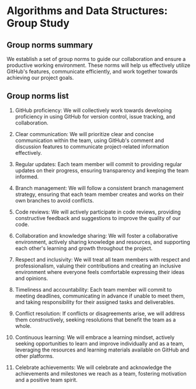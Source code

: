 # Algorithms and Data Structures: Group Study

<!-- group norms summary -->

## Group norms summary

We establish a set of group norms to guide our collaboration and ensure a productive working environment. These norms will help us effectively utilize GitHub's features, communicate efficiently, and work together towards achieving our project goals.

<!-- group norms list -->

## Group norms list

1. GitHub proficiency: We will collectively work towards developing proficiency in using GitHub for version control, issue tracking, and collaboration.

2. Clear communication: We will prioritize clear and concise communication within the team, using GitHub's comment and discussion features to communicate project-related information effectively.

3. Regular updates: Each team member will commit to providing regular updates on their progress, ensuring transparency and keeping the team informed.

4. Branch management: We will follow a consistent branch management strategy, ensuring that each team member creates and works on their own branches to avoid conflicts.

5. Code reviews: We will actively participate in code reviews, providing constructive feedback and suggestions to improve the quality of our code.

6. Collaboration and knowledge sharing: We will foster a collaborative environment, actively sharing knowledge and resources, and supporting each other's learning and growth throughout the project.

7. Respect and inclusivity: We will treat all team members with respect and professionalism, valuing their contributions and creating an inclusive environment where everyone feels comfortable expressing their ideas and opinions.

8. Timeliness and accountability: Each team member will commit to meeting deadlines, communicating in advance if unable to meet them, and taking responsibility for their assigned tasks and deliverables.

9. Conflict resolution: If conflicts or disagreements arise, we will address them constructively, seeking resolutions that benefit the team as a whole.

10. Continuous learning: We will embrace a learning mindset, actively seeking opportunities to learn and improve individually and as a team, leveraging the resources and learning materials available on GitHub and other platforms.

11. Celebrate achievements: We will celebrate and acknowledge the achievements and milestones we reach as a team, fostering motivation and a positive team spirit.
